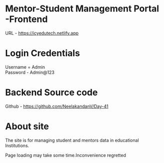 # Mentor-Student Management Portal  -Frontend

URL - https://icyedutech.netlify.app

# Login Credentials

Username = Admin <br/>
Password - Admin@123

# Backend Source code
Github - https://github.com/NeelakandanV/Day-41

# About site
 The site is for managing student and mentors data in educational Institutions.

 Page loading may take some time.Inconvenience regretted

